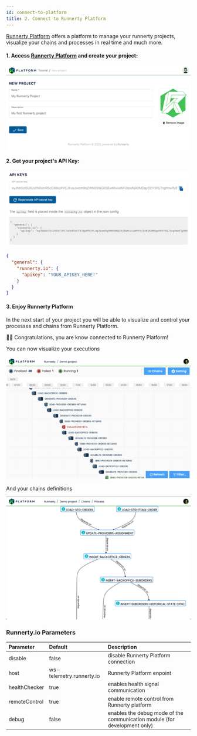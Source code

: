 ```yaml
---
id: connect-to-platform
title: 2. Connect to Runnerty Platform
---
```


[Runnerty Platform](https://app.runnerty.io/) offers a platform to manage your runnerty projects, visualize your chains and processes in real time and much more.

#### 1. Access [Runnerty Platform](https://app.runnerty.io/) and create your project:

![](./assets/runnerty-io-new-project.png)

#### 2.  Get your project's API Key:

![](./assets/runnerty-io-api-key.png)

```json {4} title="Enter the API Key in the configuration file of your runnerty project (config.json)"
{
  "general": {
    "runnerty.io": {
      "apikey": "YOUR_APIKEY_HERE!"
    }
  }
}
```

#### 3. Enjoy Runnerty Platform

In the next start of your project you will be able to visualize and control your processes and chains from Runnerty Platform.

🎉🎉 Congratulations, you are know connected to Runnerty Platform!

You can now visualize your executions

![](./assets/app.runnerty.io-timeline.png)

And your chains definitions

![](./assets/app.runnerty.io-graph.png)

### Runnerty.io Parameters

| Parameter     | Default                  | Description                                                               |
| :------------ | :----------------------- | :------------------------------------------------------------------------ |
| disable       | false                    | disable Runnerty Platform connection                                      |
| host          | ws-telemetry.runnerty.io | Runnerty Platform enpoint                                                 |
| healthChecker | true                     | enables health signal communication                                       |
| remoteControl | true                     | enable remote control from Runnerty platform                              |
| debug         | false                    | enables the debug mode of the communication module (for development only) |
